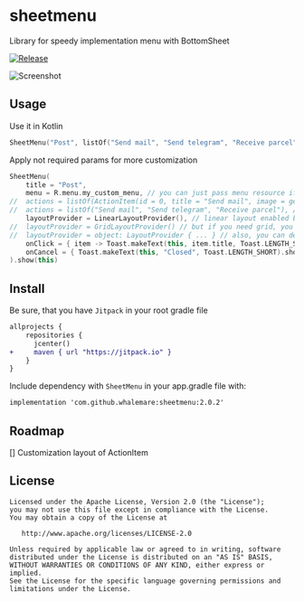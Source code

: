 # sheetmenu
Library for speedy implementation menu with BottomSheet

[![Release](https://jitpack.io/v/whalemare/sheetmenu.svg)](https://jitpack.io/#whalemare/sheetmenu)

![Screenshot](screens/1.3.2.gif)

Usage
-----

Use it in Kotlin

```kotlin
SheetMenu("Post", listOf("Send mail", "Send telegram", "Receive parcel")).show(this)
```

Apply not required params for more customization
```kotlin
SheetMenu(
    title = "Post",
    menu = R.menu.my_custom_menu, // you can just pass menu resource if you need static items
//  actions = listOf(ActionItem(id = 0, title = "Send mail", image = getDrawableIcon())), // or create ActionItem when you need dynamic titles of icons
//  actions = listOf("Send mail", "Send telegram", "Receive parcel"), // also, you can simplify it by passing strings for showing only text of items
    layoutProvider = LinearLayoutProvider(), // linear layout enabled by default
//  layoutProvider = GridLayoutProvider() // but if you need grid, you can do it
//  layoutProvider = object: LayoutProvider { ... } // also, you can define your own layout
    onClick = { item -> Toast.makeText(this, item.title, Toast.LENGTH_SHORT).show() }, // handle clicks on item
    onCancel = { Toast.makeText(this, "Closed", Toast.LENGTH_SHORT).show() } // handle close event
).show(this)
```

Install
-------

Be sure, that you have `Jitpack` in your root gradle file

```diff
allprojects {
    repositories {
      jcenter()
+     maven { url "https://jitpack.io" }
    }
}
```

Include dependency with `SheetMenu` in your app.gradle file with:

```diff
implementation 'com.github.whalemare:sheetmenu:2.0.2'
```

Roadmap
-------
[] Customization layout of ActionItem

License
-------

    Licensed under the Apache License, Version 2.0 (the "License");
    you may not use this file except in compliance with the License.
    You may obtain a copy of the License at

       http://www.apache.org/licenses/LICENSE-2.0

    Unless required by applicable law or agreed to in writing, software
    distributed under the License is distributed on an "AS IS" BASIS,
    WITHOUT WARRANTIES OR CONDITIONS OF ANY KIND, either express or implied.
    See the License for the specific language governing permissions and
    limitations under the License.

